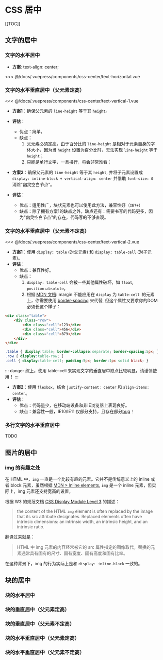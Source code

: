 # CSS 居中

[[TOC]]

## 文字的居中

### 文字的水平居中

- **方案**: text-align: center;

<css-center-text-horizontal/>

<foldable>

<<< @/docs/.vuepress/components/css-center/text-horizontal.vue

</foldable>

### 文字的水平垂直居中（父元素定高）

<css-center-text-vertical-1/>

<foldable>

<<< @/docs/.vuepress/components/css-center/text-vertical-1.vue

</foldable>

- **方案1**：确保父元素的 `line-height` 等于其 `height`。
- **评估**：
  - 优点：简单。
  - 缺点：
     1. 父元素必须定高。由于百分比的 `line-height` 是相对于元素自身的字体大小，因为当 `height` 设置为百分比时，无法实现 `line-height` 等于 `height`；
     2. 只能是单行文字，一旦换行，将会非常难看；

- **方案2**：确保父元素的 `line-height` 等于其 `height`, 并将子元素设置成 `display: inline-block + vertical-align: center` 并借助 `font-size: 0` 消除"幽灵空白节点"。
- **评估**：
  - 优点：适用性广，块状元素也可以使用此方法，兼容性好（`IE7+`）
  - 缺点：除了拥有方案1的缺点之外，缺点还有：需要书写的代码更多，因为"幽灵空白节点"的存在，代码写的不够直观。

### 文字的水平垂直居中（父元素不定高）

<css-center-text-vertical-2/>

<<< @/docs/.vuepress/components/css-center/text-vertical-2.vue

- **方案1**：使用 `display: table` (对父元素) 和 `display: table-cell` (对子元素)。
- **评估**：
  - 优点：兼容性好。
  - 缺点：
    1. `display: table-cell` 会被一些其他属性破坏，如 `float`, `position:absolute`。
    2. 根据 [MDN 文档](https://developer.mozilla.org/en-US/docs/Web/CSS/margin): margin 不能应用在 `display` 为 `table-cell `的元素上，你需要使用 [border-spacing](https://developer.mozilla.org/en-US/docs/Web/CSS/border-spacing) 来代替, 但这个属性又要求你的DOM必须长这个样子：
    
``` html
<div class="table">
    <div class="row">
        <div class="cell">123</div>
        <div class="cell">456</div>
        <div class="cell">879</div>
    </div>
</div>
```

``` css
.table { display:table; border-collapse:separate; border-spacing:5px; }
.row { display:table-row; }
.cell { display:table-cell; padding:5px; border:1px solid black; }
```

::: danger
综上，使用 table-cell 来实现文字的垂直居中缺点比较明显，请谨慎使用！
:::

- **方案2**：使用 `flexbox`，结合 `justify-content: center` 和 `align-items: center`。
- **评估**：
  - 优点：代码量少，在移动端设备和非IE浏览器上表现良好。
  - 缺点：兼容性一般，IE10/IE11 仅部分支持，且存在部分[bug](https://caniuse.com/#search=flexbox)！

### 多行文字的水平垂直居中

TODO

## 图片的居中

### img 的有趣之处

在 HTML 中，`img` 一直是一个比较有趣的元素。它并不是传统意义上的 inline 或者 block 元素，虽然根据 [MDN > Inline elements](https://developer.mozilla.org/en-US/docs/Web/HTML/Inline_elements), `img` 是一个 inline 元素，但实际上，img 元素还支持宽高的设置。

根据 W3 的规范文档 [CSS Display Module Level 3](https://www.w3.org/TR/css-display-3/#glossary) 的描述：

> the content of the HTML `img` element is often replaced by the image that its src attribute designates. Replaced elements often have intrinsic dimensions: an intrinsic width, an intrinsic height, and an intrinsic ratio.

翻译过来就是：

> HTML 中 img 元素的内容经常被它的 src 属性指定的图像取代。替换的元素通常具有固有的尺寸、固有宽度、固有高度和固有比率。

在这种背景下，img 的行为实际上是和 `display: inline-block` 一致的。



<css-center-img/>

## 块的居中

### 块的水平居中

### 块的垂直居中（父元素定高）

### 块的垂直居中（父元素不定高）

### 块的水平垂直居中（父元素定高）

### 块的水平垂直居中（父元素不定高）
